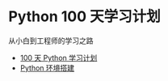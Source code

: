 # Python 100 天学习计划

从小白到工程师的学习之路

- [100 天 Python 学习计划](http://www.ityouknow.com/python/2019/08/01/python-plan-100-day.html)
- [Python 环境搭建](http://www.ityouknow.com/python/2019/08/02/python-001-day.html)

